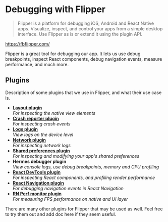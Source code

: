 # Debugging with Flipper

> Flipper is a platform for debugging iOS, Android and React Native apps. Visualize, inspect, and control your apps from a simple desktop interface. Use Flipper as is or extend it using the plugin API.

https://fbflipper.com/

Flipper is a great tool for debugging our app. It lets us use debug breakpoints, inspect React components, debug navigation events, measure performance, and much more.

## Plugins
Description of some plugins that we use in Flipper, and what their use case is.

- **[Layout plugin](https://fbflipper.com/docs/features/plugins/inspector/)**<br>*For inspecting the native view elements*
- **[Crash reporter plugin](https://fbflipper.com/docs/features/plugins/crash-reporter/)**<br>*For inspecting crash events*
- **[Logs plugin](https://fbflipper.com/docs/features/plugins/device-logs/)**<br>*View logs on the device level*
- **[Network plugin](https://fbflipper.com/docs/setup/plugins/network/)**<br>*For inspecting network logs*
- **[Shared preferences plugin](https://fbflipper.com/docs/features/plugins/preferences/)**<br>*For inspecting and modifying your app's shared preferences*
- **Hermes debugger plugin**<br>*View console logs, use debug breakpoints, memory and CPU profiling*
- **[React DevTools plugin](https://react.dev/learn/react-developer-tools)**<br>*For inspecting React components, and profiling render performance*
- **[React Navigation plugin](https://reactnavigation.org/docs/devtools/)**<br>*For debugging navigation events in React Navigation*
- **[RN Perf monitor plugin](https://github.com/bamlab/react-native-flipper-performance-monitor)**<br>*For measuring FPS performance on native and UI layer*

There are many other plugins for Flipper that may be used as well. Feel free to try them out and add doc here if they seem useful.
